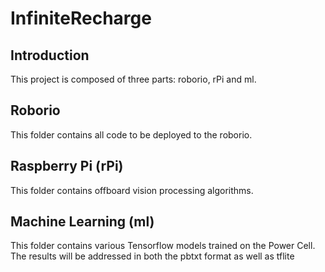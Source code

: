 # InfiniteRecharge

## Introduction

This project is composed of three parts: roborio, rPi and ml.

## Roborio

This folder contains all code to be deployed to the roborio. 

## Raspberry Pi (rPi)

This folder contains offboard vision processing algorithms.

## Machine Learning (ml)

This folder contains various Tensorflow models trained on the Power Cell. The results will be addressed in both the pbtxt format as well as tflite